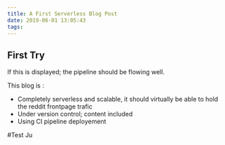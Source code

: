 ```yaml
---
title: A First Serverless Blog Post 
date: 2019-06-01 13:05:43
tags:
---
```


## First Try 

If this is displayed; the pipeline should be flowing well. 

This blog is : 
* Completely serverless and scalable, it should virtually be able to hold the reddit frontpage trafic 
* Under version control; content included 
* Using CI pipeline deployement  

#Test Ju
